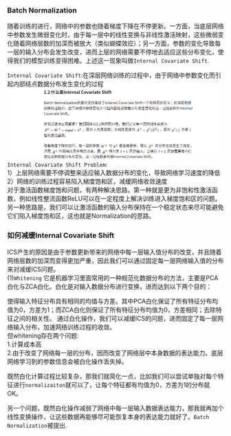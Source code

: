 ### Batch Normalization  
随着训练的进行，网络中的参数也随着梯度下降在不停更新。一方面，当底层网络中参数发生微弱变化时，由于每一层中的线性变换与非线性激活映射，这些微弱变化随着网络层数的加深而被放大（类似蝴蝶效应）；另一方面，参数的变化导致每一层的输入分布会发生改变，进而上层的网络需要不停地去适应这些分布变化，使得我们的模型训练变得困难。上述这一现象叫做`Internal Covariate Shift`.  

`Internal Covariate Shift`:在深层网络训练的过程中，由于网络中参数变化而引起内部结点数据分布发生变化的过程  
![](https://github.com/weiweia92/pictures/blob/master/Screenshot%20from%202020-06-16%2015-22-40.png)  
 `Internal Covariate Shift Problem`:  
 1）上层网络需要不停调整来适应输入数据分布的变化，导致网络学习速度的降低  
 2）网络的训练过程容易陷入梯度饱和区，减缓网络收敛速度  
 对于激活函数梯度饱和问题，有两种解决思路。第一种就是更为非饱和性激活函数，例如线性整流函数ReLU可以在一定程度上解决训练进入梯度饱和区的问题。另一种思路是，我们可以让激活函数的输入分布保持在一个稳定状态来尽可能避免它们陷入梯度饱和区，这也就是Normalization的思路。  
 
### 如何减缓Internal Covariate Shift  
ICS产生的原因是由于参数更新带来的网络中每一层输入值分布的改变，并且随着网络层数的加深而变得更加严重，因此我们可以通过固定每一层网络输入值的分布来对减缓ICS问题。  
(1)`Whitening`
它是机器学习里面常用的一种规范化数据分布的方法，主要是PCA白化与ZCA白化。白化是对输入数据分布进行变换，进而达到以下两个目的：

使得输入特征分布具有相同的均值与方差。其中PCA白化保证了所有特征分布均值为0，方差为1；而ZCA白化则保证了所有特征分布均值为0，方差相同；去除特征之间的相关性。
通过白化操作，我们可以减缓ICS的问题，进而固定了每一层网络输入分布，加速网络训练过程的收敛。  
但whitening存在两个问题:  
1.计算成本高  
2.由于改变了网络每一层的分布，因而改变了网络层中本身数据的表达能力。底层网络学习到的参数信息会被白化操作丢失掉。  

既然白化计算过程比较复杂，那我们就简化一点，比如我们可以尝试单独对每个特征进行`normalizaiton`就可以了，让每个特征都有均值为0，方差为1的分布就OK。

另一个问题，既然白化操作减弱了网络中每一层输入数据表达能力，那我就再加个线性变换操作，让这些数据再能够尽可能恢复本身的表达能力就好了。`Batch Normalization`被提出.  


 
